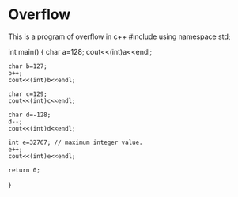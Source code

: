 # Overflow
This is a program of overflow in c++
#include <iostream>
using namespace std;

int main()
{
    char a=128;
    cout<<(int)a<<endl;
        
    char b=127;
    b++;
    cout<<(int)b<<endl;
        
    char c=129;
    cout<<(int)c<<endl;
        
    char d=-128;
    d--;
    cout<<(int)d<<endl;
        
    int e=32767; // maximum integer value.
    e++;
    cout<<(int)e<<endl;
        
    return 0;
    
}

